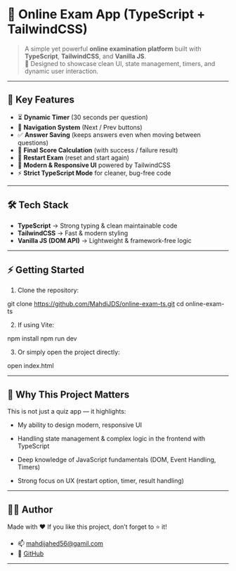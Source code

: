 # 📝 Online Exam App (TypeScript + TailwindCSS)

> A simple yet powerful **online examination platform** built with **TypeScript**, **TailwindCSS**, and **Vanilla JS**.  
> 🎯 Designed to showcase clean UI, state management, timers, and dynamic user interaction.

---

## 🚀 Key Features

- ⏳ **Dynamic Timer** (30 seconds per question)  
- 🔄 **Navigation System** (Next / Prev buttons)  
- ✅ **Answer Saving** (keeps answers even when moving between questions)  
- 🧮 **Final Score Calculation** (with success / failure result)  
- 🔁 **Restart Exam** (reset and start again)  
- 🎨 **Modern & Responsive UI** powered by TailwindCSS  
- ⚡ **Strict TypeScript Mode** for cleaner, bug-free code  

---



## 🛠️ Tech Stack

- **TypeScript** → Strong typing & clean maintainable code  
- **TailwindCSS** → Fast & modern styling  
- **Vanilla JS (DOM API)** → Lightweight & framework-free logic  

---

## ⚡ Getting Started

1. Clone the repository:

git clone https://github.com/MahdiJDS/online-exam-ts.git
cd online-exam-ts


2. If using Vite:

npm install
npm run dev


3. Or simply open the project directly:

open index.html

---

## 🎯 Why This Project Matters

This is not just a quiz app — it highlights:

- My ability to design modern, responsive UI

- Handling state management & complex logic in the frontend with TypeScript

- Deep knowledge of JavaScript fundamentals (DOM, Event Handling, Timers)

- Strong focus on UX (restart option, timer, result handling)


---


## 🧑‍💻 Author

Made with ❤️
If you like this project, don’t forget to ⭐ it!

- 📫 mahdijahed56@gamil.com
- 🐙 [GitHub](https://github.com/MahdiJDS) 

---

